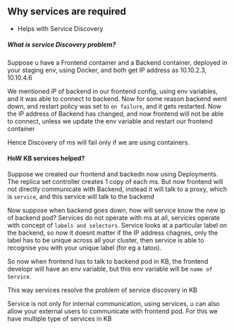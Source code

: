 


## Why services are required

- Helps with Service Discovery

##### What is service Discovery problem?

Suppose u have a Frontend container and a Backend container, deployed in your staging env, using Docker, and both get IP address as 10.10.2.3, 10.10.4.6

We mentioned iP of backend in our frontend config, using env variables, and it was able to connect to backend. Now for some reason backend went down, and restart policy was set to `on failure`, and it gets restarted. Now the IP address of Backend has changed, and now frontend will not be able to connect, unless we update the env variable and restart our frontend container

Hence Discovery of ms will fail only if we are using containers.

#### HoW KB services helped?

Suppose we created our frontend and backedn now using Deployments. The replica set controller creates 1 copy of each ms. But now frontend will not directly communicate with Backend, instead it will talk to a proxy, which is `service`, and this service will talk to the backend 

Now suppose when backend goes down, how will service know the new ip of backend pod? Services do not operate with ms at all, services operate with concept of `labels and selectors`. Service looks at a particular label on the backend, so now it doesnt matter if the IP address chagnes, only the label has to be unique across all your cluster, then service is able to recognise you with your unique label (for eg a tatoo).

So now when frontend has to talk to backend pod in KB, the frontend developr will have an env variable, but this env variable will be `name of Service`.

This way services resolve the problem of service discovery in KB

Service is not only for internal communication, using services, u can also allow your external users to communicate with frontend pod. For this we have multiple type of services in KB

